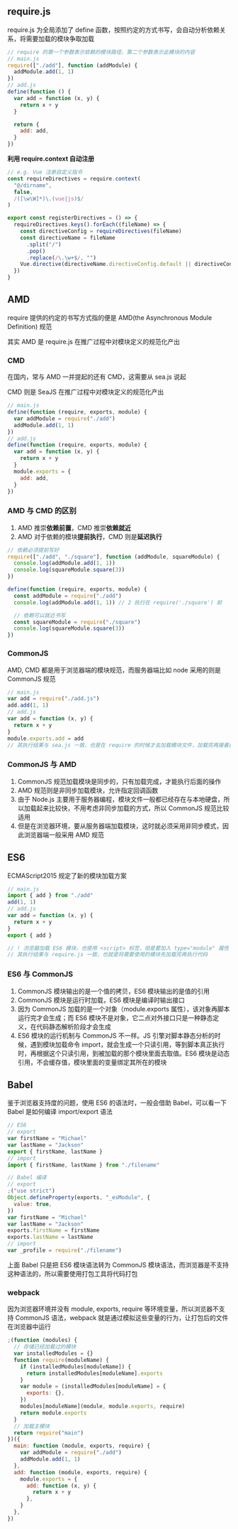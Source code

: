 ## require.js

require.js 为全局添加了 define 函数，按照约定的方式书写，会自动分析依赖关系，将需要加载的模块争取加载

```javascript
// require 的第一个参数表示依赖的模块路径，第二个参数表示此模块的内容
// main.js
require(["./add"], function (addModule) {
  addModule.add(1, 1)
})
// add.js
define(function () {
  var add = function (x, y) {
    return x + y
  }

  return {
    add: add,
  }
})
```

**利用 require.context 自动注册**

```javascript
// e.g. Vue 注册自定义指令
const requireDirectives = require.context(
  "@/dirname",
  false,
  /([\w\W]*)\.(vue|js)$/
)

export const registerDirectives = () => {
  requireDirectives.keys().forEach((fileName) => {
    const directiveConfig = requireDirectives(fileName)
    const directiveName = fileName
      .split("/")
      .pop()
      .replace(/\.\w+$/, "")
    Vue.directive(directiveName.directiveConfig.default || directiveConfig)
  })
}
```

## AMD

require 提供的约定的书写方式指的便是 AMD(the Asynchronous Module Definition) 规范

其实 AMD 是 require.js 在推广过程中对模块定义的规范化产出

### CMD

在国内，常与 AMD 一并提起的还有 CMD，这需要从 sea.js 说起

CMD 则是 SeaJS 在推广过程中对模块定义的规范化产出

```javascript
// main.js
define(function (require, exports, module) {
  var addModule = require("./add")
  addModule.add(1, 1)
})
// add.js
define(function (require, exports, module) {
  var add = function (x, y) {
    return x + y
  }
  module.exports = {
    add: add,
  }
})
```

### AMD 与 CMD 的区别

1. AMD 推崇**依赖前置**，CMD 推崇**依赖就近**
2. AMD 对于依赖的模块**提前执行**，CMD 则是**延迟执行**

```javascript
// 依赖必须提前写好
require(["./add", "./square"], function (addModule, squareModule) {
  console.log(addModule.add(1, 1))
  console.log(squareModule.square(3))
})

define(function (require, exports, module) {
  const addModule = require("./add")
  console.log(addModule.add(1, 1)) // 2 执行在 require('./square') 前

  // 依赖可以就近书写
  const squareModule = require("./square")
  console.log(squareModule.square(3))
})
```

### CommonJS

AMD, CMD 都是用于浏览器端的模块规范，而服务器端比如 node 采用的则是 CommonJS 规范

```javascript
// main.js
var add = require("./add.js")
add.add(1, 1)
// add.js
var add = function (x, y) {
  return x + y
}
module.exports.add = add
// 其执行结果与 sea.js 一致，也是在 require 的时候才去加载模块文件，加载完再接着执行
```

### CommonJS 与 AMD

1. CommonJS 规范加载模块是同步的，只有加载完成，才能执行后面的操作
2. AMD 规范则是非同步加载模块，允许指定回调函数
3. 由于 Node.js 主要用于服务器编程，模块文件一般都已经存在与本地硬盘，所以加载起来比较快，不用考虑非同步加载的方式，所以 CommonJS 规范比较适用
4. 但是在浏览器环境，要从服务器端加载模块，这时就必须采用非同步模式，因此浏览器端一般采用 AMD 规范

## ES6

ECMAScript2015 规定了新的模块加载方案

```javascript
// main.js
import { add } from "./add"
add(1, 1)
// add.js
var add = function (x, y) {
  return x + y
}
export { add }

// ! 浏览器加载 ES6 模块，也使用 <script> 标签，但是要加入 type="module" 属性
// 其执行结果与 require.js 一致，也就是将需要使用的模块先加载完再执行代码
```

### ES6 与 CommonJS

1. CommonJS 模块输出的是一个值的拷贝，ES6 模块输出的是值的引用
2. CommonJS 模块是运行时加载，ES6 模块是编译时输出接口
3. 因为 CommonJS 加载的是一个对象（module.exports 属性），该对象再脚本运行完才会生成；而 ES6 模块不是对象，它二点对外接口只是一种静态定义，在代码静态解析阶段才会生成
4. ES6 模块的运行机制与 CommonJS 不一样。JS 引擎对脚本静态分析的时候，遇到模块加载命令 import，就会生成一个只读引用，等到脚本真正执行时，再根据这个只读引用，到被加载的那个模块里面去取值。ES6 模块是动态引用，不会缓存值，模块里面的变量绑定其所在的模块

## Babel

鉴于浏览器支持度的问题，使用 ES6 的语法时，一般会借助 Babel，可以看一下 Babel 是如何编译 import/export 语法

```javascript
// ES6
// export
var firstName = "Michael"
var lastName = "Jackson"
export { firstName, lastName }
// import
import { firstName, lastName } from "./filename"

// Babel 编译
// export
;("use strict")
Object.defineProperty(exports, "_esModule", {
  value: true,
})
var firstName = "Michael"
var lastName = "Jackson"
exports.firstName = firstName
exports.lastName = lastName
// import
var _profile = require("./filename")
```

上面 Babel 只是把 ES6 模块语法转为 CommonJS 模块语法，而浏览器是不支持这种语法的，所以需要使用打包工具将代码打包

### webpack

因为浏览器环境并没有 module, exports, require 等环境变量，所以浏览器不支持 CommonJS 语法，webpack 就是通过模拟这些变量的行为，让打包后的文件在浏览器中运行

```javascript
;(function (modules) {
  // 存储已经加载过的模块
  var installedModules = {}
  function require(moduleName) {
    if (installedModules[moduleName]) {
      return installedModules[moduleName].exports
    }
    var module = (installedModules[moduleName] = {
      exports: {},
    })
    modules[moduleName](module, module.exports, require)
    return module.exports
  }
  // 加载主模块
  return require("main")
})({
  main: function (module, exports, require) {
    var addModule = require("./add")
    addModule.add(1, 1)
  },
  add: function (module, exports, require) {
    module.exports = {
      add: function (x, y) {
        return x + y
      },
    }
  },
})
```
